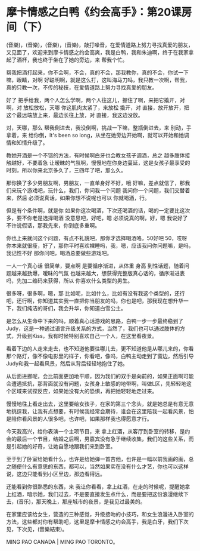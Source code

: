 # 摩卡情感之白鸭《约会高手》：第20课房间（下）

(音樂)，(音樂)，(音樂)，(音樂)，敲打噪音，在爱情道路上努力寻找真爱的朋友，又见面了，欢迎来到摩卡情感之约会高爽，我是白鸭，我和朱迪啊，终于在我家拿起了酒杯，我也终于坐在了她的旁边，来 帮我个忙。

帮我把酒打起来，你不会啊，不会，真的不会，那我教你，真的不会，你试一下嘛，眼睛，对啊 好聪明啊，就是这么打，这叫海马刀吗，我只教一次啊，帮我，真的只教一次，不传的秘技，在爱情道路上努力寻找真爱的朋友。

好了 把手给我，两个人怎么学啊，两个人往这儿，握住了啊，来把它撬开，对啊，对 放松放松，天哪 你这肌肉太紧了，来放松 撬开，对 直接，放开放开，把这个最远端放上来，最边长往上放，对 直接，我这边没放。

对，天哪，那么 帮我倒进去，我没倒啊，挑战一下嘛，整瓶倒进去，来 别动，手拿着，来 给你倒，It's been so long，从坐在她旁边开始啊，就可以开始和她调情和知情升级了。

教她开酒是一个不错的方法，有时候啊白牙也会教女孩子调酒，总之 越多肢体接触越好，不要着急 让暧昧的气氛啊，慢慢地在你身边蔓延，这是女孩子最享受的时刻，所以你来北京多久了，三四年了吧，那么久。

那你换了多少男朋友啊，男朋友，一直单身好不好，哦 好嘛，差点就信了，那我们来玩个游戏吧，玩什么，我们，你问我一个问题 我问你一个问题，我们交替着来，然后 必须说真话，如果你想不说呢也可以 你就喝酒，行。

但是有个条件啊，就是你 如果你这次喝酒，下次还喝酒的话，喝的一定要比这次多，要不你老是选择喝酒 没意思吧，好吧，嗯 必须说真的啊，好，嗯 我说好了 不许说假话，那我先来，你到底多重啊。

你也上来就问这个问题，有点不礼貌吧，那你才选择喝酒咯，50好吧 50，哎呀 你本来就很瘦，好了，那你平时喜欢裸睡吗，我，嗯，应该我问你问题嘛，是吗，我记性不好 那你问吧，喝酒总要做些游戏吧。

一人一个真心话 很简单，要点啊 是要循序渐进，从体重 身高 到性话题，随着问题越来越劲爆，暧昧的气氛 也越来越大，想获得完整版真心话的，循序渐进表吗，先加二维码来获得，所以 你喜欢什么类型的男生。

很多呀，很多啊，嗯，那 比如呢，比如什么，比如有没有我这个类型的，还行吧，还行啊，你知道其实我一直把你当朋友的吗，你也是吧，那我现在想升华一下，我们纯洁的哥们，我会升华，你知道白雪公主。

是怎么从生命中下来的吗，顺着真心话游戏的思路，白鸭一步一步最终稳到了Judy，这是一种通过语言升级关系的方式，当然了，我们也可以通过肢体的方式，升级到Kiss，我有时候特别喜欢自己一个人，在这里看夜景。

看着下边的人走来走去，也不知道他要往哪儿去，更不知道他是从哪儿来的，你看那个路灯，像不像电影里的样子，你看吧，像吗，白鸭主动走到了窗边，然后引导Judy和我一起看风景，然后从背后轻轻地抱住了她。

从后面进挪呢，会比前面更加地平顺，因为我们的双手是向前的，如果正面啊可能会遭遇抵抗，那背面就没有问题，女孩身上敏感的地带啊，叫做L区，先轻轻地这个区域来试探反应，如果她没有大的恐惧，再把她轻轻地走过来。

慢慢地往上看走出去，这里要给女孩子，在家的第三个念头，就是她总是有意无意地挑逗我，让我有点想要，有时候我经常会期待，谁会在这里陪我一起看风景，怕是陪你看风景的人很多吧，也许吧，如果那样我也得愿意才行。

今天我高兴，给你表演一个主项节目，来 拿上红酒，从客厅到卧室的转移，是约会的最后一个节目，结婚之后啊，男嘉宾没有急于继续收集，我们的这些关系，而是引起她的好奇，让她自愿地跟我们来到卧室。

至于到了卧室给她看什么，也许是给她弹一首吉他，也许是一幅以前我画的画，总之随便什么有意思的东西，都可以，当然如果实在没有什么才艺，你也可以这样说，这边只能看到小区里边，那边看得远。

还能看到你很熟悉的东西，来 我让你看看，拿上红酒，在走的时候呢，提醒她拿上红酒，暗示她，我们过去，不是要直接发生点什么，而是要把这份浪漫继续下去，(音乐)，那天晚上，那座城市的夜景，是我见过最美的。

在家里应该给女生，营造的三种感觉，升级接吻的小技巧，和女生浪漫进入卧室的方法，这些都对你有帮助吧，这里是摩卡情感之约会高手，我是白牙，我们下次见，下次见，(音樂結束)。

MING PAO CANADA | MING PAO TORONTO。